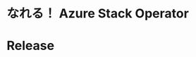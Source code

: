 # なれる！ Azure Stack Operator

<script async class="speakerdeck-embed" data-id="4ecd73d3e7024c18b4c6a2b986f8310c" data-ratio="1.77777777777778" src="//speakerdeck.com/assets/embed.js"></script>

# Release
